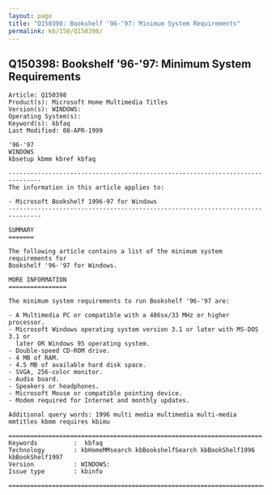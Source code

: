 ```yaml
---
layout: page
title: "Q150398: Bookshelf '96-'97: Minimum System Requirements"
permalink: kb/150/Q150398/
---
```


## Q150398: Bookshelf '96-'97: Minimum System Requirements

	Article: Q150398
	Product(s): Microsoft Home Multimedia Titles
	Version(s): WINDOWS:
	Operating System(s): 
	Keyword(s): kbfaq
	Last Modified: 08-APR-1999
	
	'96-'97
	WINDOWS
	kbsetup kbmm kbref kbfaq
	
	-------------------------------------------------------------------------------
	The information in this article applies to:
	
	- Microsoft Bookshelf 1996-97 for Windows 
	-------------------------------------------------------------------------------
	
	SUMMARY
	=======
	
	The following article contains a list of the minimum system requirements for
	Bookshelf '96-'97 for Windows.
	
	MORE INFORMATION
	================
	
	The minimum system requirements to run Bookshelf '96-'97 are:
	
	- A Multimedia PC or compatible with a 486sx/33 MHz or higher processor.
	- Microsoft Windows operating system version 3.1 or later with MS-DOS 3.1 or
	  later OR Windows 95 operating system.
	- Double-speed CD-ROM drive.
	- 4 MB of RAM.
	- 4.5 MB of available hard disk space.
	- SVGA, 256-color monitor.
	- Audio board.
	- Speakers or headphones.
	- Microsoft Mouse or compatible pointing device.
	- Modem required for Internet and monthly updates.
	
	Additional query words: 1996 multi media multimedia multi-media mmtitles kbmm requires kbimu
	
	======================================================================
	Keywords          :  kbfaq
	Technology        : kbHomeMMsearch kbBookshelfSearch kbBookShelf1996 kbBookShelf1997
	Version           : WINDOWS:
	Issue type        : kbinfo
	
	=============================================================================
	
